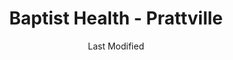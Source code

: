 ---
layout: location-page
date: Last Modified
description: "Local COVID-19 testing is available at Baptist Health - Prattville in Prattville, Alabama, USA."
permalink: "locations/alabama/prattville/baptist-health-prattville/"
tags:
  - locations
  - alabama
title: Baptist Health - Prattville
uniqueName: baptist-health-prattville
state: Alabama
stateAbbr: AL
hood: "Prattville"
address: "350 County Rd 4 W"
city: "Prattville"
zip: "36067"
zipsNearby: "35007 35144 36720 35010 35011 35014 36830 36831 36832 36849 36003 36005 36061 36006 35032 36008 36723 36009 35034 35035 35040 36726 36850 35042 36015 35043 35044 35045 35046 35051 36020 36853 36022 36024 36025 36026 36029 36030 36031 36032 36741 36033 36034 35072 36035 36036 36037 36039 35078 36040 35080 36041 35082 36042 36043 36861 35085 36749 35089 36046 36793 36047 36865 36752 36049 36062 36753 36750 36051 36756 36759 36013 36052 35114 36053 36054 36267 36761 35115 36101 36102 36103 36104 36105 36106 36107 36108 36109 36110 36111 36112 36113 36114 36115 36116 36117 36118 36119 36120 36121 36123 36124 36125 36130 36131 36132 36133 36134 36135 36140 36141 36142 36177 36191 36057 36866 36766 36767 35124 36064 36768 36065 36758 36066 36067 36068 36069 36792 35136 36071 36773 35137 36775 36701 36702 36703 35143 36075 36790 35149 35150 35151 36023 36045 36078 35171 36080 36079 36081 36082 36083 36088 36087 36785 36089 36786 36091 36879 35183 35184 36092 36093 35186 35187" 
mapUrl: "http://maps.apple.com/?q=Baptist+Health+-+Prattville&address=350+County+Rd+4+W,Prattville,Alabama,36067"
locationType: Drive-thru
phone: "334-747-0150"
website: "https://www.baptistfirst.org/services/coronavirus-care-clinic"
onlineBooking: undefined
closed: undefined
closedUpdate: May 18th, 2020
notes: "By appointment only. Requires phone screen."
days: Contact for hours of operation.
ctaMessage: Learn more
ctaUrl: "https://www.baptistfirst.org/services/coronavirus-care-clinic"
---